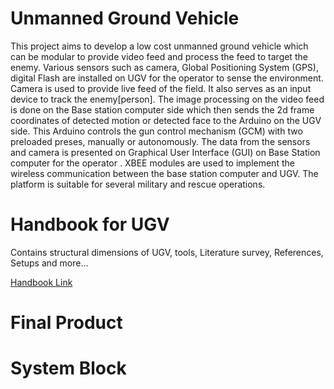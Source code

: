 # Unmanned Ground Vehicle

This project aims to develop a low cost unmanned ground vehicle which can be modular to provide video feed and process the feed to target the enemy. Various sensors such as camera, Global Positioning System (GPS), digital Flash are installed on UGV for the operator to sense the environment. Camera is used to provide live feed of the field. It also serves as an input device to track the enemy[person]. The image processing on the video feed is done on the Base station computer side which then sends the 2d frame coordinates of detected motion or detected face to the Arduino on the UGV side. This Arduino controls the gun control mechanism (GCM) with two preloaded preses, manually or autonomously. The data from the sensors and camera is presented on Graphical User Interface (GUI) on Base Station computer for the operator . XBEE modules are used to implement the wireless communication between the base station computer and UGV. The platform is suitable for several military and rescue operations. 

# Handbook for UGV
Contains structural dimensions of UGV, tools, Literature survey, References, Setups and more...

[Handbook Link](https://drive.google.com/open?id=0B8AvA4pSX6fcbGpYTXYxTVRtUTQ)

# Final Product

# System Block
